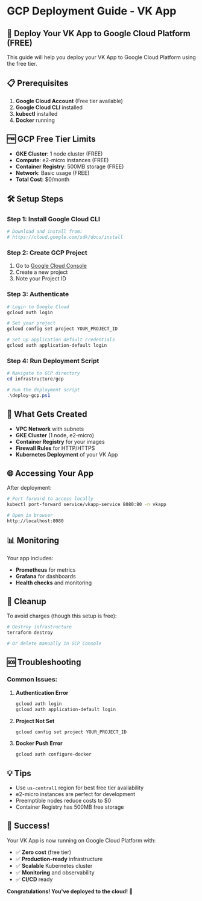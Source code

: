 # GCP Deployment Guide - VK App

## 🚀 Deploy Your VK App to Google Cloud Platform (FREE)

This guide will help you deploy your VK App to Google Cloud Platform using the free tier.

## 📋 Prerequisites

1. **Google Cloud Account** (Free tier available)
2. **Google Cloud CLI** installed
3. **kubectl** installed
4. **Docker** running

## 🆓 GCP Free Tier Limits

- **GKE Cluster**: 1 node cluster (FREE)
- **Compute**: e2-micro instances (FREE)
- **Container Registry**: 500MB storage (FREE)
- **Network**: Basic usage (FREE)
- **Total Cost**: $0/month

## 🛠️ Setup Steps

### Step 1: Install Google Cloud CLI

```bash
# Download and install from:
# https://cloud.google.com/sdk/docs/install
```

### Step 2: Create GCP Project

1. Go to [Google Cloud Console](https://console.cloud.google.com/)
2. Create a new project
3. Note your Project ID

### Step 3: Authenticate

```bash
# Login to Google Cloud
gcloud auth login

# Set your project
gcloud config set project YOUR_PROJECT_ID

# Set up application default credentials
gcloud auth application-default login
```

### Step 4: Run Deployment Script

```powershell
# Navigate to GCP directory
cd infrastructure/gcp

# Run the deployment script
.\deploy-gcp.ps1
```

## 🎯 What Gets Created

- **VPC Network** with subnets
- **GKE Cluster** (1 node, e2-micro)
- **Container Registry** for your images
- **Firewall Rules** for HTTP/HTTPS
- **Kubernetes Deployment** of your VK App

## 🌐 Accessing Your App

After deployment:

```bash
# Port forward to access locally
kubectl port-forward service/vkapp-service 8080:80 -n vkapp

# Open in browser
http://localhost:8080
```

## 📊 Monitoring

Your app includes:
- **Prometheus** for metrics
- **Grafana** for dashboards
- **Health checks** and monitoring

## 🧹 Cleanup

To avoid charges (though this setup is free):

```bash
# Destroy infrastructure
terraform destroy

# Or delete manually in GCP Console
```

## 🆘 Troubleshooting

### Common Issues:

1. **Authentication Error**
   ```bash
   gcloud auth login
   gcloud auth application-default login
   ```

2. **Project Not Set**
   ```bash
   gcloud config set project YOUR_PROJECT_ID
   ```

3. **Docker Push Error**
   ```bash
   gcloud auth configure-docker
   ```

## 💡 Tips

- Use `us-central1` region for best free tier availability
- e2-micro instances are perfect for development
- Preemptible nodes reduce costs to $0
- Container Registry has 500MB free storage

## 🎉 Success!

Your VK App is now running on Google Cloud Platform with:
- ✅ **Zero cost** (free tier)
- ✅ **Production-ready** infrastructure
- ✅ **Scalable** Kubernetes cluster
- ✅ **Monitoring** and observability
- ✅ **CI/CD** ready

**Congratulations! You've deployed to the cloud!** 🚀
